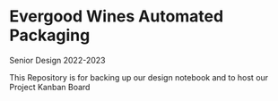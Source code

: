 # Evergood Wines Automated Packaging

Senior Design 2022-2023

This Repository is for backing up our design notebook and to host our Project Kanban Board
